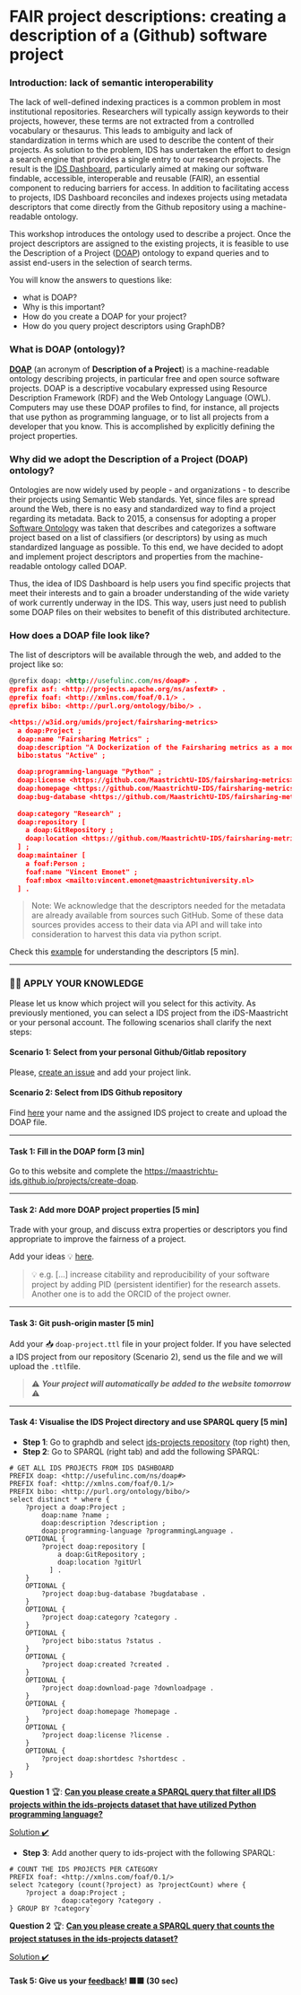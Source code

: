 # FAIR project descriptions: creating a description of a (Github) software project



### Introduction: lack of semantic interoperability

The lack of well-defined indexing practices is a common problem in most institutional repositories. Researchers will typically assign keywords to their projects, however, these terms are not extracted from a controlled vocabulary or thesaurus. This leads to ambiguity and lack of standardization in terms which are used to describe the content of their projects. As solution to the problem, IDS has undertaken the effort to design a search engine that provides a single entry to our research projects. The result is the [IDS Dashboard](https://maastrichtu-ids.github.io/best-practices/docs/create-doap), particularly aimed at making our software findable, accessible, interoperable and reusable (FAIR), an essential component to reducing barriers for access. In addition to facilitating access to projects, IDS Dashboard reconciles and indexes projects using metadata descriptors that come directly from the Github repository using a machine-readable ontology.

This workshop introduces the ontology used to describe a project. Once the project descriptors are assigned to the existing projects, it is feasible to use the Description of a Project ([DOAP](https://github.com/ewilderj/doap/wiki)) ontology to expand queries and to assist end-users in the selection of search terms.

You will know the answers to questions like:

- what is DOAP? 
- Why is this important? 
- How do you create a DOAP for your project? 
- How do you query project descriptors using GraphDB?

### What is DOAP (ontology)?

**[DOAP](https://github.com/ewilderj/doap/wiki)** (an acronym of **Description of a Project**) is a machine-readable ontology describing projects, in particular free and open source software projects. DOAP is a descriptive vocabulary expressed using Resource Description Framework (RDF) and the Web Ontology Language (OWL). Computers may use these DOAP profiles to find, for instance, all projects that use python as programming language, or to list all projects from a developer that you know. This is accomplished by explicitly defining the project properties.

### Why did we adopt the Description of a Project (DOAP) ontology?

Ontologies are now widely used by people - and organizations - to describe their projects using Semantic Web standards. Yet, since files are spread around the Web, there is no easy and standardized way to find a project regarding its metadata. Back to 2015, a consensus for adopting a proper [Software Ontology](http://theswo.sourceforge.net/) was taken that describes and categorizes a software project based on a list of classifiers (or descriptors) by using as much standardized language as possible. To this end, we have decided to adopt and implement project descriptors and properties from the machine-readable ontology called DOAP.

Thus, the idea of IDS Dashboard is help users you find specific projects that meet their interests and to gain a broader understanding of the wide variety of work currently underway in the IDS. This way, users just need to publish some DOAP files on their websites to benefit of this distributed architecture.

### How does a DOAP file look like?

The list of descriptors will be available through the web, and added to the project like so: 

```xml
@prefix doap: <http://usefulinc.com/ns/doap#> .
@prefix asf: <http://projects.apache.org/ns/asfext#> .
@prefix foaf: <http://xmlns.com/foaf/0.1/> .
@prefix bibo: <http://purl.org/ontology/bibo/> .

<https://w3id.org/umids/project/fairsharing-metrics>
  a doap:Project ;
  doap:name "Fairsharing Metrics" ;
  doap:description "A Dockerization of the Fairsharing metrics as a module for Data Quality Analysis." ;
  bibo:status "Active" ;

  doap:programming-language "Python" ;
  doap:license <https://github.com/MaastrichtU-IDS/fairsharing-metrics> ;
  doap:homepage <https://github.com/MaastrichtU-IDS/fairsharing-metrics> ;
  doap:bug-database <https://github.com/MaastrichtU-IDS/fairsharing-metrics/issues> ;
    
  doap:category "Research" ;
  doap:repository [
    a doap:GitRepository ;
    doap:location <https://github.com/MaastrichtU-IDS/fairsharing-metrics> ;
  ] ;
  doap:maintainer [
    a foaf:Person ;
    foaf:name "Vincent Emonet" ;
    foaf:mbox <mailto:vincent.emonet@maastrichtuniversity.nl>
  ] .
```

>  Note: We acknowledge that the descriptors needed for the metadata are already available from sources such GitHub. Some of these data sources provides access to their data via API and will take into consideration to harvest this data via python script.

Check this [example](docs/DescriptorsDOAP.md) for understanding the descriptors [5 min].

---

###  👨‍💻 APPLY YOUR KNOWLEDGE

Please let us know which project will you select for this activity. As previously mentioned, you can select a IDS project from the iDS-Maastricht or your personal account. The following scenarios shall clarify the next steps:

#### Scenario 1: Select from your personal Github/Gitlab repository

Please, [create an issue](https://github.com/MaastrichtU-IDS/projects/issues/2) and add your project link.

#### Scenario 2: Select from IDS Github repository

Find [here](https://docs.google.com/spreadsheets/d/1gmpoXs7qEMGOx6IBJifsYNqPVeLjLzwAjTNmay7ymng/edit?usp=sharing) your name and the assigned IDS project to create and upload the DOAP file.

---

#### Task 1: Fill in the DOAP form [3 min]

Go to this website and complete the https://maastrichtu-ids.github.io/projects/create-doap.

---

#### Task 2: Add more DOAP project properties [5 min]

Trade with your group, and discuss extra properties or descriptors you find appropriate to improve the fairness of a project. 

 Add your ideas 💡 [here](http://localhost:9001/p/doap-workshop).

> 💡 e.g. [...] increase citability and reproducibility of your software project by adding PID (persistent identifier) for  the research assets. Another one is to add the ORCID of the project owner.

---

#### Task 3: Git push-origin master [5 min]

Add your 📥  `doap-project.ttl` file in your project folder. If you have selected a IDS project from our repository (Scenario 2), send us the file and we will upload the `.ttl`file.

>  ⚠️ ***Your project will automatically be added to the website tomorrow*** ⚠️

---

#### Task 4: Visualise the IDS Project directory and use SPARQL query [5 min]

- **Step 1**: Go to graphdb and select [ids-projects repository](https://graphdb.dumontierlab.com/) (top right) then,
- **Step 2**: Go to SPARQL (right tab) and add the following SPARQL:

```SPARQL
# GET ALL IDS PROJECTS FROM IDS DASHBOARD
PREFIX doap: <http://usefulinc.com/ns/doap#>
PREFIX foaf: <http://xmlns.com/foaf/0.1/>
PREFIX bibo: <http://purl.org/ontology/bibo/>
select distinct * where { 
    ?project a doap:Project ;
        doap:name ?name ;
        doap:description ?description ;
        doap:programming-language ?programmingLanguage .
    OPTIONAL {
        ?project doap:repository [
            a doap:GitRepository ;
            doap:location ?gitUrl
          ] .
    }
    OPTIONAL {
        ?project doap:bug-database ?bugdatabase .
    }
    OPTIONAL {
        ?project doap:category ?category .
    }
    OPTIONAL {
        ?project bibo:status ?status .
    }
    OPTIONAL {
        ?project doap:created ?created .
    }
    OPTIONAL {
        ?project doap:download-page ?downloadpage .
    }
    OPTIONAL {
        ?project doap:homepage ?homepage .
    }
    OPTIONAL {
        ?project doap:license ?license .
    }
    OPTIONAL {
        ?project doap:shortdesc ?shortdesc .
    }
}
```

**Question 1** 🏆: **<u>Can you please create a SPARQL query that filter all IDS projects within the ids-projects dataset that have utilized Python programming language?</u>**

[Solution ✔️](solution/sol1.md)

* **Step 3**: Add another query to ids-project with the following SPARQL:

```SPARQL
# COUNT THE IDS PROJECTS PER CATEGORY
PREFIX foaf: <http://xmlns.com/foaf/0.1/>
select ?category (count(?project) as ?projectCount) where { 
    ?project a doap:Project ;
             doap:category ?category .
} GROUP BY ?category`
```

**Question 2** 🏆: **<u>Can you please create a SPARQL query that counts the project statuses in the ids-projects dataset?</u>**

[Solution ✔️](solution/sol2)

#### Task 5: Give us your [feedback](https://cutrillaguerrero.typeform.com/to/GJ7o2jYd)! 🟥🟩 (30 sec)